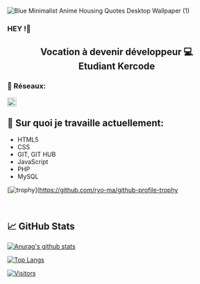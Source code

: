 


![Blue Minimalist Anime Housing Quotes Desktop Wallpaper (1)](https://user-images.githubusercontent.com/107175527/177515064-06a3f1b7-a0c6-422b-a5a8-c6eccb680604.png)

### HEY !👋



<h2 align="center">
Vocation à devenir développeur 💻</br>
Etudiant Kercode

</h2> 


### 🤝 Réseaux:

<a href="https://www.linkedin.com/in/renotewen/"><img align="left" src="https://raw.githubusercontent.com/yushi1007/yushi1007/main/images/linkedin.svg" alt="Yu Shi | LinkedIn" width="21px"/></a>

</br>

## 🔭 Sur quoi je travaille actuellement:

- HTML5
- CSS
- GIT, GIT HUB
- JavaScript
- PHP
- MySQL


[![trophy](https://github-profile-trophy.vercel.app/?username=Pazy0g&theme=onedark)](https://github.com/ryo-ma/github-profile-trophy


</br>

## 📈 GitHub Stats 

[![Anurag's github stats](https://github-readme-stats.vercel.app/api?username=Pazy0g)](https://github.com/Pazy0g)

[![Top Langs](https://github-readme-stats.vercel.app/api/top-langs/?username=Pazy0g&layout=compact)](https://github.com/Pazy0g)

[![Visitors](https://visitor-badge.glitch.me/badge?page_id=Pazy0g.Pazy0g)]()



